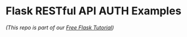 # Flask RESTful API AUTH Examples
_(This repo is part of our [Free Flask Tutorial](https://flask-tutorial.com))_
